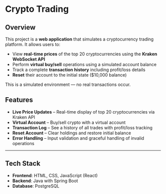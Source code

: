 # Crypto Trading

## Overview

This project is a **web application** that simulates a cryptocurrency trading platform. It allows users to:

- View **real-time prices** of the top 20 cryptocurrencies using the **Kraken WebSocket API**
- Perform **virtual buy/sell** operations using a simulated account balance
- Track a complete **transaction history** including profit/loss details
- **Reset** their account to the initial state ($10,000 balance)

This is a simulated environment — no real transactions occur.

## Features

- **Live Price Updates** – Real-time display of top 20 cryptocurrencies via Kraken API
- **Virtual Account** – Buy/sell crypto with a virtual account
- **Transaction Log** – See a history of all trades with profit/loss tracking
- **Reset Account** – Clear holdings and restore initial balance
- **Error Handling** – Input validation and graceful handling of invalid operations

---

## Tech Stack

- **Frontend**: HTML, CSS, JavaScript (React)
- **Backend**: Java with Spring Boot
- **Database**: PostgreSQL